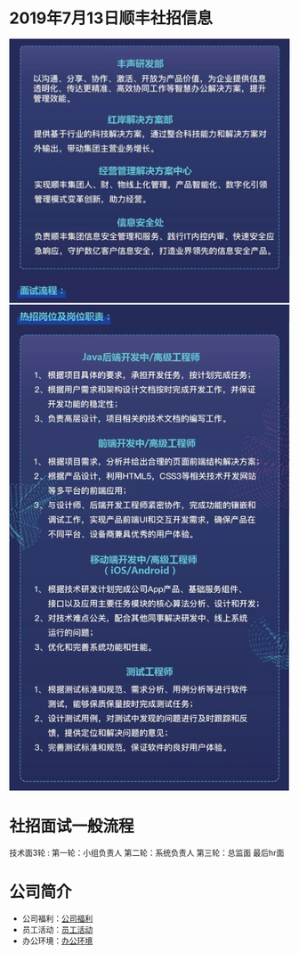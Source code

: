 # 2019年7月13日顺丰社招信息

![image1](../image/shunfeng1.jpg)
![image2](../image/shunfeng2.jpg)

# 社招面试一般流程

技术面3轮 :
第一轮：小组负责人
第二轮：系统负责人
第三轮：总监面
最后hr面

# 公司简介
* 公司福利：[公司福利](http://www.sf-tech.com.cn/corporatewelfare)
* 员工活动：[员工活动](http://www.sf-tech.com.cn/employeeactivity)
* 办公环境：[办公环境](http://www.sf-tech.com.cn/officeenvi)
